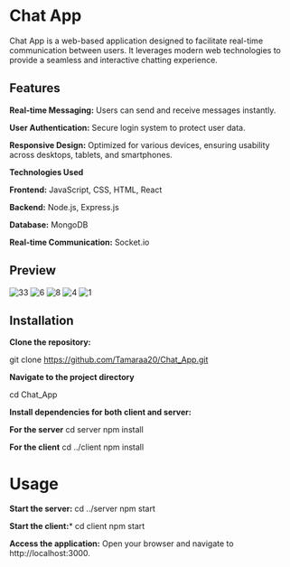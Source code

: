 # Chat App

Chat App is a web-based application designed to facilitate real-time communication between users. It leverages modern web technologies to provide a seamless and interactive chatting experience.

## Features

**Real-time Messaging:** Users can send and receive messages instantly.

**User Authentication:** Secure login system to protect user data.

**Responsive Design:** Optimized for various devices, ensuring usability across desktops, tablets, and smartphones.

**Technologies Used**

**Frontend:** JavaScript, CSS, HTML, React

**Backend:** Node.js, Express.js

**Database:** MongoDB

**Real-time Communication:** Socket.io

## Preview
![33](https://github.com/user-attachments/assets/4045aeaa-79c3-4e5a-8281-cd8e2edd247e)
![6](https://github.com/user-attachments/assets/9664ab0e-d0a2-4dfe-b4ef-a9c94c4dbfc3)
![8](https://github.com/user-attachments/assets/ae7b5ba1-e30a-46c6-8147-4a089bb6828e)
![4](https://github.com/user-attachments/assets/2bd75806-82a9-4798-be9c-8628bbf45634)
![1](https://github.com/user-attachments/assets/9cbd874b-677e-4334-b86d-b5e45f953e2f)



## Installation

**Clone the repository:**

git clone https://github.com/Tamaraa20/Chat_App.git

**Navigate to the project directory**

cd Chat_App

**Install dependencies for both client and server:**

**For the server**
cd server
npm install

**For the client**
cd ../client
npm install

# Usage

**Start the server:**
cd ../server
npm start

**Start the client:***
cd client
npm start

**Access the application:**
Open your browser and navigate to http://localhost:3000.
